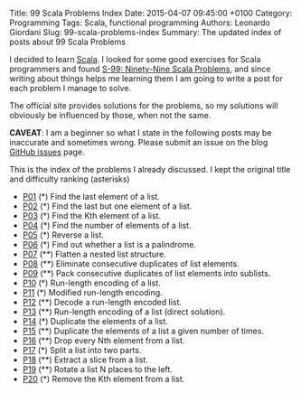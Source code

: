 Title: 99 Scala Problems Index
Date: 2015-04-07 09:45:00 +0100
Category: Programming
Tags: Scala, functional programming
Authors: Leonardo Giordani
Slug: 99-scala-problems-index
Summary: The updated index of posts about 99 Scala Problems

I decided to learn [Scala](http://www.scala-lang.org/). I looked for some good exercises for Scala programmers and found [S-99: Ninety-Nine Scala Problems](http://aperiodic.net/phil/scala/s-99/), and since writing about things helps me learning them I am going to write a post for each problem I manage to solve.

The official site provides solutions for the problems, so my solutions will obviously be influenced by those, when not the same.

**CAVEAT**: I am a beginner so what I state in the following posts may be inaccurate and sometimes wrong. Please submit an issue on the blog [GitHub issues](http://github.com/TheDigitalCatOnline/thedigitalcatonline.github.com/issues) page.

This is the index of the problems I already discussed. I kept the original title and difficulty ranking (asterisks)

* [P01](/blog/2015/04/07/99-scala-problems-01-find-last-element/) (*) Find the last element of a list.
* [P02](/blog/2015/04/07/99-scala-problems-02-find-last-nth/) (*) Find the last but one element of a list.
* [P03](/blog/2015/04/07/99-scala-problems-03-find-kth/) (*) Find the Kth element of a list.
* [P04](/blog/2015/04/07/99-scala-problems-04-length/) (*) Find the number of elements of a list.
* [P05](/blog/2015/04/07/99-scala-problems-05-reverse/) (*) Reverse a list.
* [P06](/blog/2015/04/07/99-scala-problems-06-palindome/) (*) Find out whether a list is a palindrome.
* [P07](/blog/2015/04/07/99-scala-problems-07-flatten/) (**) Flatten a nested list structure.
* [P08](/blog/2015/04/07/99-scala-problems-08-eliminate-consecutive-duplicates/) (**) Eliminate consecutive duplicates of list elements.
* [P09](/blog/2015/04/07/99-scala-problems-09-pack-consecutive-duplicates/) (**) Pack consecutive duplicates of list elements into sublists.
* [P10](/blog/2015/04/14/99-scala-problems-10-run-length-encoding-of-a-list) (*) Run-length encoding of a list.
* [P11](/blog/2015/04/14/99-scala-problems-11-modified-run-length-encoding) (*) Modified run-length encoding.
* [P12](/blog/2015/04/14/99-scala-problems-12-decode-a-run-length-encoded-list) (**) Decode a run-length encoded list.
* [P13](/blog/2015/04/14/99-scala-problems-13-run-length-encoding-of-a-list-direct-solution) (**) Run-length encoding of a list (direct solution).
* [P14](/blog/2015/04/14/99-scala-problems-14-duplicate-the-elements-of-a-list) (*) Duplicate the elements of a list.
* [P15](/blog/2015/04/14/99-scala-problems-15-duplicate-the-elements-of-a-list-a-given-number-of-times) (**) Duplicate the elements of a list a given number of times.
* [P16](/blog/2015/05/13/99-scala-problems-16-20) (**) Drop every Nth element from a list.
* [P17](/blog/2015/05/13/99-scala-problems-16-20) (*) Split a list into two parts.
* [P18](/blog/2015/05/13/99-scala-problems-16-20) (**) Extract a slice from a list.
* [P19](/blog/2015/05/13/99-scala-problems-16-20) (**) Rotate a list N places to the left.
* [P20](/blog/2015/05/13/99-scala-problems-16-20) (*) Remove the Kth element from a list.